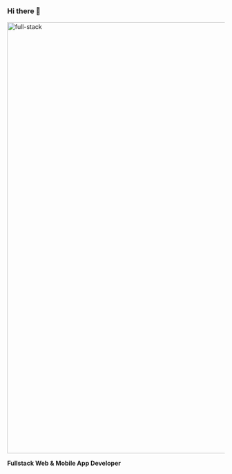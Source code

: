 ### Hi there 👋

<img width="1000" alt="full-stack" src="https://user-images.githubusercontent.com/22513107/231665021-9e3b9ec5-9baf-4e4e-80ba-c7c2debdac11.png">


**Fullstack Web & Mobile App Developer**
